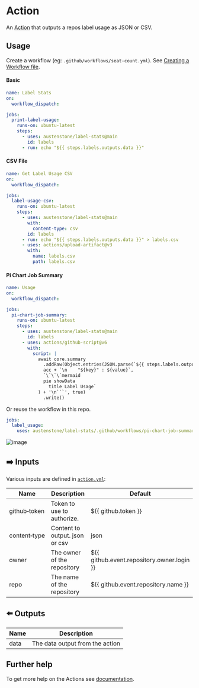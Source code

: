 # Action

An [Action](https://docs.github.com/en/actions) that outputs a repos label usage as JSON or CSV.

## Usage
Create a workflow (eg: `.github/workflows/seat-count.yml`). See [Creating a Workflow file](https://help.github.com/en/articles/configuring-a-workflow#creating-a-workflow-file).

<!-- 
### PAT(Personal Access Token)

You will need to [create a PAT(Personal Access Token)](https://github.com/settings/tokens/new?scopes=admin:org) that has `admin:org` access.

Add this PAT as a secret so we can use it as input `github-token`, see [Creating encrypted secrets for a repository](https://docs.github.com/en/enterprise-cloud@latest/actions/security-guides/encrypted-secrets#creating-encrypted-secrets-for-a-repository). 
### Organizations

If your organization has SAML enabled you must authorize the PAT, see [Authorizing a personal access token for use with SAML single sign-on](https://docs.github.com/en/enterprise-cloud@latest/authentication/authenticating-with-saml-single-sign-on/authorizing-a-personal-access-token-for-use-with-saml-single-sign-on).
-->

#### Basic
```yml
name: Label Stats
on:
  workflow_dispatch:

jobs:
  print-label-usage:
    runs-on: ubuntu-latest
    steps:
      - uses: austenstone/label-stats@main
        id: labels
      - run: echo "${{ steps.labels.outputs.data }}"
```

#### CSV File
```yml
name: Get Label Usage CSV
on:
  workflow_dispatch:

jobs:
  label-usage-csv:
    runs-on: ubuntu-latest
    steps:
      - uses: austenstone/label-stats@main
        with:
          content-type: csv
        id: labels
      - run: echo "${{ steps.labels.outputs.data }}" > labels.csv
      - uses: actions/upload-artifact@v3
        with:
          name: labels.csv
          path: labels.csv

```

#### Pi Chart Job Summary
```yml
name: Usage
on:
  workflow_dispatch:

jobs:
  pi-chart-job-summary:
    runs-on: ubuntu-latest
    steps:
      - uses: austenstone/label-stats@main
        id: labels
      - uses: actions/github-script@v6
        with:
          script: |
            await core.summary
              .addRaw(Object.entries(JSON.parse(`${{ steps.labels.outputs.data }}`)).reduce((acc, [key, value]) =>
              acc + `\n    "${key}" : ${value}`,
              `\`\`\`mermaid
              pie showData
                title Label Usage`
            ) + '\n```', true)
              .write()
```

Or reuse the workflow in this repo.

```yml
jobs:
  label_usage:
    uses: austenstone/label-stats/.github/workflows/pi-chart-job-summary.yml@main
```

![image](https://user-images.githubusercontent.com/22425467/187041031-0b130d52-7887-4d7e-9099-510db70b37ac.png)

## ➡️ Inputs
Various inputs are defined in [`action.yml`](action.yml):

| Name | Description | Default |
| --- | - | - |
| github&#x2011;token | Token to use to authorize. | ${{&nbsp;github.token&nbsp;}} |
| content&#x2011;type | Content to output. json or csv | json |
| owner | The owner of the repository | ${{ github.event.repository.owner.login }} |
| repo | The name of the repository | ${{ github.event.repository.name }} |


## ⬅️ Outputs
| Name | Description |
| --- | - |
| data | The data output from the action |

## Further help
To get more help on the Actions see [documentation](https://docs.github.com/en/actions).
